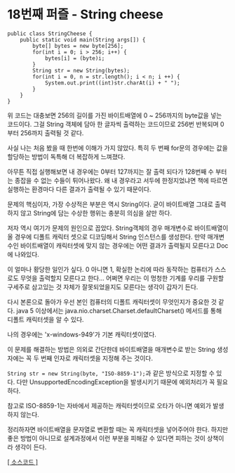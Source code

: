 # 18번째 퍼즐 - String cheese

```{.java}
public class StringCheese {
	public static void main(String args[]) {
		byte[] bytes = new byte[256];
		for(int i = 0; i > 256; i++) {
			bytes[i] = (byte)i;
		}
		String str = new String(bytes);
		for(int i = 0, n = str.length(); i < n; i ++) {
			System.out.print((int)str.charAt(i) + " ");
		}
	}
}
```
위 코드는 대충보면 256의 길이를 가진 바이트배열에 0 ~ 256까지의 byte값을 넣는 코드이다. 그걸 String 객체에 담아 한 글자씩 출력하는 코드이므로 256번 반복되며 0부터 256까지 출력될 것 같다.

사실 나는 처음 봤을 때 한번에 이해가 가지 않았다. 특히 두 번째 for문의 경우에는 값을 할당하는 방법이 독특해 더 복잡하게 느껴졌다.

아무튼 직접 실행해보면 내 경우에는 0부터 127까지는 잘 출력 되다가 128번째 수 부터는 종잡을 수 없는 수들이 튀어나왔다. 왜 내 경우라고 서두에 한정지었냐면 책에 따르면 실행하는 환경마다 다른 결과가 출력될 수 있기 때문이다.

문제의 핵심이자, 가장 수상적은 부분은 역시 String이다. 굳이 바이트배열 그대로 출력하지 않고 String에 담는 수상한 행위는 충분히 의심을 살만 하다.

저자 역시 여기가 문제의 원인으로 꼽았다. String객체의 경우 매개변수로 바이트배열이 올 경우에 디폴트 캐릭터 셋으로 디코딩해서 String 인스턴스를 생성한다. 
만약 매개변수인 바이트배열이 캐릭터셋에 맞지 않는 경우에는 어떤 결과가 출력될지 모른다고 Doc에 나와있다. 

이 얼마나 황당한 일인가 싶다. 0 아니면 1, 확실한 논리에 따라 동작하는 컴퓨터가 스스로도 무엇을 출력할지 모른다고 한다... 어쩌면 우리는 이 멍청한 기계를 우리를 구원할 구세주로 삼고있는 것 자체가 잘못되었을지도 모른다는 생각이 갑자기 든다.

다시 본론으로 돌아가 우선 본인 컴퓨터의 디폴트 캐릭터셋이 무엇인지가 중요한 것 같다. java 5 이상에서는 java.nio.charset.Charset.defaultCharset() 메서드를 통해 디폴트 캐릭터셋을 알 수 있다.

나의 경우에는 'x-windows-949'가 기본 캐릭터셋이였다. 

이 문제를 해결하는 방법은 의외로 간단한데 바이트배열을 매개변수로 받는 String 생성자에는 꼭 두 번째 인자로 캐릭터셋을 지정해 주는 것이다.

<code>String str = new String(byte, "ISO-8859-1");</code>과 같은 방식으로 지정할 수 있다. 다만 UnsupportedEncodingException을 발생시키기 때문에 예외처리가 꼭 필요하다.

참고로 ISO-8859-1는 자바에서 제공하는 캐릭터셋이므로 오타가 아니면 예외가 발생하지 않는다.

정리하자면 바이트배열을 문자열로 변환할 때는 꼭 캐릭터셋을 넣어주어야 한다. 하지만 좋은 방법이 아니므로 설계과정에서 이런 부분을 피해갈 수 있다면 피하는 것이 상책이라 생각이 든다.

[[ 소스코드 ]](https://github.com/bbubbush/java_puzzlers/blob/master/Part2_%EB%AC%B8%EC%9E%90%ED%8D%BC%EC%A6%90/java/StringCheese.java)